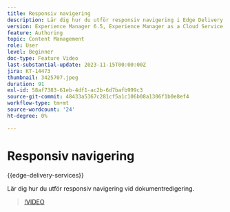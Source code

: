 ```yaml
---
title: Responsiv navigering
description: Lär dig hur du utför responsiv navigering i Edge Delivery Document Authoring.
version: Experience Manager 6.5, Experience Manager as a Cloud Service
feature: Authoring
topic: Content Management
role: User
level: Beginner
doc-type: Feature Video
last-substantial-update: 2023-11-15T00:00:00Z
jira: KT-14473
thumbnail: 3425707.jpeg
duration: 91
exl-id: 58af7383-61eb-4df1-ac2b-6d7bafb999c3
source-git-commit: 48433a5367c281cf5a1c106b08a1306f1b0e8ef4
workflow-type: tm+mt
source-wordcount: '24'
ht-degree: 0%

---
```


# Responsiv navigering

{{edge-delivery-services}}

Lär dig hur du utför responsiv navigering vid dokumentredigering.

>[!VIDEO](https://video.tv.adobe.com/v/3438169/?learn=on&captions=swe)
